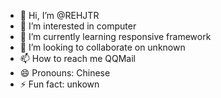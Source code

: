 - 👋 Hi, I’m @REHJTR
- 👀 I’m interested in computer
- 🌱 I’m currently learning responsive framework
- 💞️ I’m looking to collaborate on unknown
- 📫 How to reach me QQMail
- 😄 Pronouns: Chinese
- ⚡ Fun fact: unkown

<!---
REHJTR/REHJTR is a ✨ special ✨ repository because its `README.md` (this file) appears on your GitHub profile.
You can click the Preview link to take a look at your changes.
--->
